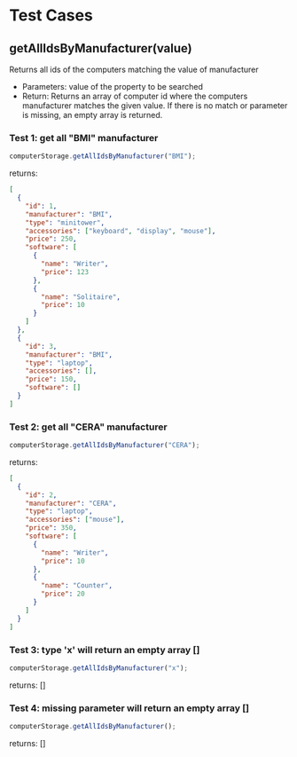 # Test Cases

## **getAllIdsByManufacturer(value)**

Returns all ids of the computers matching the value of manufacturer

- Parameters: value of the property to be searched
- Return: Returns an array of computer id where the computers manufacturer matches the given value. If there is no match or parameter is missing, an empty array is returned.

### Test 1: get all "BMI" manufacturer

```js
computerStorage.getAllIdsByManufacturer("BMI");
```

returns:

```json
[
  {
    "id": 1,
    "manufacturer": "BMI",
    "type": "minitower",
    "accessories": ["keyboard", "display", "mouse"],
    "price": 250,
    "software": [
      {
        "name": "Writer",
        "price": 123
      },
      {
        "name": "Solitaire",
        "price": 10
      }
    ]
  },
  {
    "id": 3,
    "manufacturer": "BMI",
    "type": "laptop",
    "accessories": [],
    "price": 150,
    "software": []
  }
]
```

### Test 2: get all "CERA" manufacturer

```js
computerStorage.getAllIdsByManufacturer("CERA");
```

returns:

```json
[
  {
    "id": 2,
    "manufacturer": "CERA",
    "type": "laptop",
    "accessories": ["mouse"],
    "price": 350,
    "software": [
      {
        "name": "Writer",
        "price": 10
      },
      {
        "name": "Counter",
        "price": 20
      }
    ]
  }
]
```

### Test 3: type 'x' will return an empty array []

```js
computerStorage.getAllIdsByManufacturer("x");
```

returns: []

### Test 4: missing parameter will return an empty array []

```js
computerStorage.getAllIdsByManufacturer();
```

returns: []
